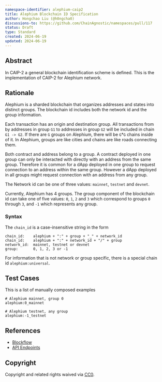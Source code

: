 ```yaml
---
namespace-identifier: alephium-caip2
title: Alephium Blockchain ID Specification
author: Hongchao Liu (@h0ngcha0)
discussions-to: https://github.com/ChainAgnostic/namespaces/pull/117
status: Draft
type: Standard
created: 2024-06-19
updated: 2024-06-19
---
```


## Abstract

In CAIP-2 a general blockchain identification scheme is defined.
This is the implementation of CAIP-2 for Alephium network.

## Rationale

Alephium is a sharded blockchain that organizes addresses and states
into distinct groups. The blockchain id includes both the network id
and the group information.

Each transaction has an origin and destination group. All transactions
from by addresses in group `G1` to addresses in group `G2` will be
included in chain `G1 -> G2`. If there are `G` groups on Alephium,
there will be `G`*`G` chains inside of it. In Alephium, groups are
like cities and chains are like roads connecting them.

Both contract and address belong to a group. A contract deployed in
one group can only be interacted with directly with an address from
the same group. Therefore it is common for a dApp deployed in one
group to request connection to an address within the same
group. However a dApp deployed in all groups might request connection
with an address from any group.

The Network id can be one of three values: `mainnet`, `testnet` and
`devnet`.

Currently, Alephium has 4 groups. The group component of the
blockchain id can take one of five values: `0`, `1`, `2` and `3` which
correspond to groups `0` through `3`, and `-1` which represents any
group.

### Syntax

The `chain_id` is a case-insensitive string in the form

```
chain_id:    alephium + ":" + group + "_" + network_id
chain_id:    alephium + ":" + network_id + "/" + group
network_id:  mainnet, testnet or devnet
group:       0, 1, 2, 3 or -1
```

For information that is not network or group specific, there is a
special chain id `alephium:universal`.

## Test Cases

This is a list of manually composed examples

```
# Alephium mainnet, group 0
alephium:0_mainnet

# Alephium testnet, any group
alephium:-1_testnet

```

## References

- [Blockflow](https://medium.com/@alephium/an-introduction-to-blockflow-alephiums-sharding-algorithm-bbbf318c3402)
- [API Endpoints](https://node.mainnet.alephium.org/docs/)

## Copyright

Copyright and related rights waived via [CC0](https://creativecommons.org/publicdomain/zero/1.0/).
